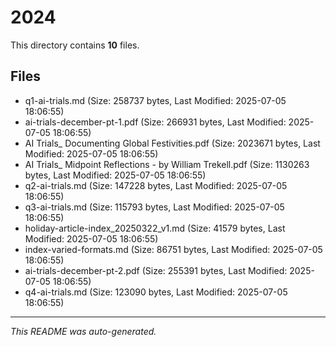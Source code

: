# 2024

This directory contains **10** files.

## Files

- q1-ai-trials.md (Size: 258737 bytes, Last Modified: 2025-07-05 18:06:55)
- ai-trials-december-pt-1.pdf (Size: 266931 bytes, Last Modified: 2025-07-05 18:06:55)
- AI Trials_ Documenting Global Festivities.pdf (Size: 2023671 bytes, Last Modified: 2025-07-05 18:06:55)
- AI Trials_ Midpoint Reflections - by William Trekell.pdf (Size: 1130263 bytes, Last Modified: 2025-07-05 18:06:55)
- q2-ai-trials.md (Size: 147228 bytes, Last Modified: 2025-07-05 18:06:55)
- q3-ai-trials.md (Size: 115793 bytes, Last Modified: 2025-07-05 18:06:55)
- holiday-article-index_20250322_v1.md (Size: 41579 bytes, Last Modified: 2025-07-05 18:06:55)
- index-varied-formats.md (Size: 86751 bytes, Last Modified: 2025-07-05 18:06:55)
- ai-trials-december-pt-2.pdf (Size: 255391 bytes, Last Modified: 2025-07-05 18:06:55)
- q4-ai-trials.md (Size: 123090 bytes, Last Modified: 2025-07-05 18:06:55)

---
*This README was auto-generated.*
